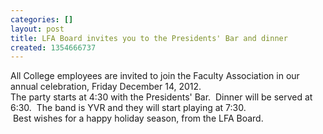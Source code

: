 ```yaml
---
categories: []
layout: post
title: LFA Board invites you to the Presidents' Bar and dinner
created: 1354666737
---
```

<p>All College employees are invited to join the Faculty Association in our annual celebration, Friday December 14, 2012.<br />
	The party starts at 4:30 with the Presidents&#39; Bar.&nbsp; Dinner will be served at 6:30.&nbsp; The&nbsp;band is YVR and they will start playing at 7:30.<br />
	&nbsp;Best wishes for a happy holiday season, from the LFA Board.</p>
